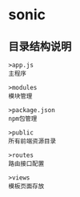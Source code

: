 # sonic

## 目录结构说明
    
    >app.js              
    主程序
    
    >modules
    模块管理
    
    >package.json
    npm包管理
    
    >public            
    所有前端资源目录
    
    >routes
    路由接口配置
    
    >views
    模板页面存放
      
